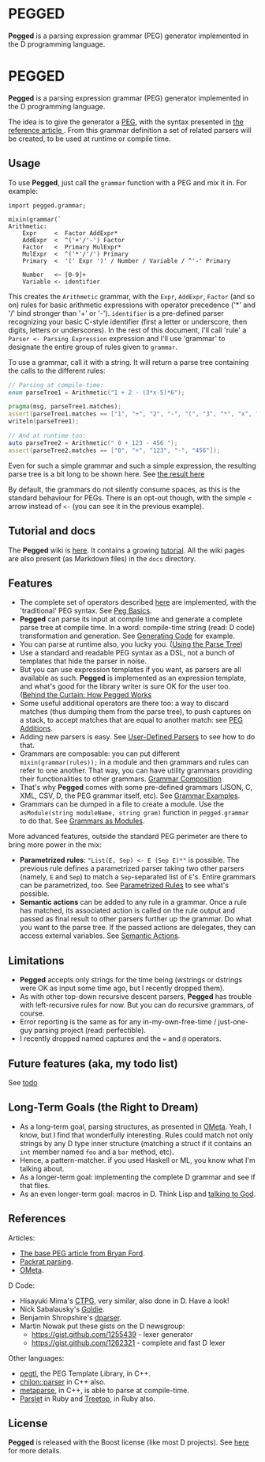 PEGGED
======

**Pegged** is a parsing expression grammar (PEG) generator implemented in the D programming language. 

PEGGED
======

**Pegged** is a parsing expression grammar (PEG) generator implemented in the D programming language. 

The idea is to give the generator a [PEG](en.wikipedia.org/wiki/Parsing_expression_grammar), with the syntax presented in [the reference article ](http://bford.info/pub/lang/peg). From this grammar definition a set of related parsers will be created, to be used at runtime or compile time.

Usage
-----

To use **Pegged**, just call the `grammar` function with a PEG and mix it in. For example:


    import pegged.grammar;

    mixin(grammar(`
    Arithmetic:
        Expr     <  Factor AddExpr*
        AddExpr  <  ^('+'/'-') Factor
        Factor   <  Primary MulExpr*
        MulExpr  <  ^('*'/'/') Primary
        Primary  <  '(' Expr ')' / Number / Variable / ^'-' Primary

        Number   <~ [0-9]+
        Variable <- identifier

        
This creates the `Arithmetic` grammar, with the `Expr`, `AddExpr`, `Factor` (and so on) rules for basic arithmetic expressions with operator precedence ('*' and '/' bind stronger than '+' or '-'). `identifier` is a pre-defined parser recognizing your basic C-style identifier (first a letter or underscore, then digits, letters or underscores). In the rest of this document, I'll call 'rule' a `Parser <- Parsing Expression` expression and I'll use 'grammar' to designate the entire group of rules given to `grammar`.

To use a grammar, call it with a string. It will return a parse tree containing the calls to the different rules:

```d
// Parsing at compile-time:
enum parseTree1 = Arithmetic("1 + 2 - (3*x-5)*6");

pragma(msg, parseTree1.matches);
assert(parseTree1.matches == ["1", "+", "2", "-", "(", "3", "*", "x", "-", "5", ")", "*", "6"]);
writeln(parseTree1);

// And at runtime too:
auto parseTree2 = Arithmetic(" 0 + 123 - 456 ");
assert(parseTree2.matches == ["0", "+", "123", "-", "456"]);
```

Even for such a simple grammar and such a simple expression, the resulting parse tree is a bit long to be shown here. See [the result here](https://github.com/PhilippeSigaud/Pegged/wiki/Parse-Result)

By default, the grammars do not silently consume spaces, as this is the standard behaviour for PEGs. There is an opt-out though, with the simple `< ` arrow instead of `<-` (you can see it in the previous example).

Tutorial and docs
-----------------

The **Pegged** wiki is [here](https://github.com/PhilippeSigaud/Pegged/wiki/). It contains a growing [tutorial](https://github.com/PhilippeSigaud/Pegged/wiki/Pegged-Tutorial). All the wiki pages are also present (as Markdown files) in the `docs` directory.


Features
--------

* The complete set of operators described [here](http://en.wikipedia.org/wiki/Parsing_expression_grammar) are implemented, with the 'traditional' PEG syntax. See [Peg Basics](https://github.com/PhilippeSigaud/Pegged/wiki/PEG-Basics).
* **Pegged** can parse its input at compile time and generate a complete parse tree at compile time. In a word: compile-time string (read: D code) transformation and generation. See [Generating Code](https://github.com/PhilippeSigaud/Pegged/wiki/Generating-Code) for example.
* You can parse at runtime also, you lucky you. ([Using the Parse Tree](https://github.com/PhilippeSigaud/Pegged/wiki/Using-the-Parse-Tree))
* Use a standard and readable PEG syntax as a DSL, not a bunch of templates that hide the parser in noise.
* But you can use expression templates if you want, as parsers are all available as such. **Pegged** is implemented as an expression template, and what's good for the library writer is sure OK for the user too. ([Behind the Curtain: How Pegged Works](https://github.com/PhilippeSigaud/Pegged/wiki/Behind-the-Curtain%3A-How-Pegged-Works)
* Some useful additional operators are there too: a way to discard matches (thus dumping them from the parse tree), to push captures on a stack, to accept matches that are equal to another match: see [PEG Additions](https://github.com/PhilippeSigaud/Pegged/wiki/Extended-PEG-Syntax).
* Adding new parsers is easy. See [User-Defined Parsers](https://github.com/PhilippeSigaud/Pegged/wiki/User-Defined-Parsers) to see how to do that.
* Grammars are composable: you can put different `mixin(grammar(rules));` in a module and then grammars and rules can refer to one another. That way, you can have utility grammars providing their functionalities to other grammars. [Grammar Composition](https://github.com/PhilippeSigaud/Pegged/wiki/Grammar-Composition)
* That's why **Pegged** comes with some pre-defined grammars (JSON, C, XML, CSV, D, the PEG grammar itself, etc). See [Grammar Examples](https://github.com/PhilippeSigaud/Pegged/wiki/Grammar-Examples).
* Grammars can be dumped in a file to create a module. Use the `asModule(string moduleName, string gram)` function in `pegged.grammar` to do that. See [Grammars as Modules](https://github.com/PhilippeSigaud/Pegged/wiki/Grammars-as-D-Modules).

More advanced features, outside the standard PEG perimeter are there to bring more power in the mix:

* **Parametrized rules**: `"List(E, Sep) <- E (Sep E)*"` is possible. The previous rule defines a parametrized parser taking two other parsers (namely, `E` and `Sep`) to match a `Sep`-separated list of `E`'s.  Entire grammars can be parametrized, too. See [Parametrized Rules](https://github.com/PhilippeSigaud/Pegged/wiki/Parametrized-Rules) to see what's possible.
* **Semantic actions** can be added to any rule in a grammar. Once a rule has matched, its associated action is called on the rule output and passed as final result to other parsers further up the grammar. Do what you want to the parse tree. If the passed actions are delegates, they can access external variables. See [Semantic Actions](https://github.com/PhilippeSigaud/Pegged/wiki/Semantic-Actions).


Limitations
-----------

* **Pegged** accepts only strings for the time being (wstrings or dstrings were OK as input some time ago, but I recently dropped them).
* As with other top-down recursive descent parsers, **Pegged** has trouble with left-recursive rules for now. But you can do recursive grammars, of course.
* Error reporting is the same as for any in-my-own-free-time / just-one-guy parsing project (read: perfectible).
* I recently dropped named captures and the `=` and `@` operators.

Future features (aka, my todo list) 
-----------------------------------

See [todo](https://github.com/PhilippeSigaud/Pegged/wiki/TODO)

Long-Term Goals (the Right to Dream)
------------------------------------

* As a long-term goal, parsing structures, as presented in [OMeta](http://www.vpri.org/pdf/tr2007003_ometa.pdf). Yeah, I know, but I find that wonderfully interesting. Rules could match not only strings by any D type inner structure (matching a struct if it contains an `int` member named `foo` and a `bar` method, etc).
* Hence, a pattern-matcher. if you used Haskell or ML, you know what I'm talking about.
* As a longer-term goal: implementing the complete D grammar and see if that flies.
* As an even longer-term goal: macros in D. Think Lisp and [talking to God](http://xkcd.com/224/).

References
----------

Articles:

* [The base PEG article from Bryan Ford](http://bford.info/pub/lang/peg).
* [Packrat parsing](http://pdos.csail.mit.edu/~baford/packrat/icfp02/).
* [OMeta](http://www.vpri.org/pdf/tr2007003_ometa.pdf).

D Code:

* Hisayuki Mima's [CTPG](https://github.com/youkei/ctpg), very similar, also done in D. Have a look!
* Nick Sabalausky's [Goldie](http://www.dsource.org/projects/goldie).
* Benjamin Shropshire's [dparser](http://dsource.org/projects/scrapple/browser/trunk/dparser).
* Martin Nowak put these gists on the D newsgroup:
    - https://gist.github.com/1255439 - lexer generator
    - https://gist.github.com/1262321 - complete and fast D lexer

Other languages:

* [pegtl](http://code.google.com/p/pegtl/), the PEG Template Library, in C++.
* [chilon::parser](http://chilon.net/library.html) in C++ also.
* [metaparse](http://abel.web.elte.hu/mpllibs/metaparse/index.html), in C++, is able to parse at compile-time.
* [Parslet](http://kschiess.github.com/parslet/) in Ruby and [Treetop](http://treetop.rubyforge.org/), in Ruby also.

License
-------

**Pegged** is released with the Boost license (like most D projects). See [here](http://www.boost.org/LICENSE_1_0.txt) for more details.
